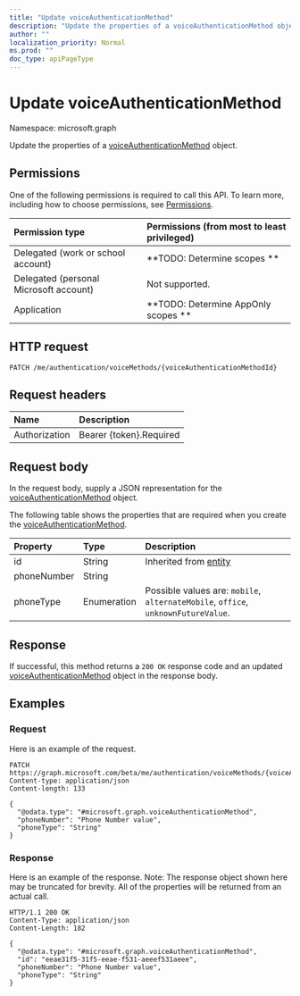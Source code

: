 ```yaml
---
title: "Update voiceAuthenticationMethod"
description: "Update the properties of a voiceAuthenticationMethod object."
author: ""
localization_priority: Normal
ms.prod: ""
doc_type: apiPageType
---
```


# Update voiceAuthenticationMethod

Namespace: microsoft.graph

Update the properties of a [voiceAuthenticationMethod](../resources/voiceauthenticationmethod.md) object.

## Permissions
One of the following permissions is required to call this API. To learn more, including how to choose permissions, see [Permissions](/concepts/permissions-reference.md).

|Permission type|Permissions (from most to least privileged)|
|:---|:---|
|Delegated (work or school account)|**TODO: Determine scopes **|
|Delegated (personal Microsoft account)|Not supported.|
|Application|**TODO: Determine AppOnly scopes **|

## HTTP request
<!-- {
  "blockType": "ignored"
}
-->
``` http
PATCH /me/authentication/voiceMethods/{voiceAuthenticationMethodId}
```

## Request headers
|Name|Description|
|:---|:---|
|Authorization|Bearer {token}.Required|

## Request body
In the request body, supply a JSON representation for the [voiceAuthenticationMethod](../resources/voiceauthenticationmethod.md) object.

The following table shows the properties that are required when you create the [voiceAuthenticationMethod](../resources/voiceauthenticationmethod.md).

|Property|Type|Description|
|:---|:---|:---|
|id|String| Inherited from [entity](../resources/entity.md)|
|phoneNumber|String||
|phoneType|Enumeration| Possible values are: `mobile`, `alternateMobile`, `office`, `unknownFutureValue`.|



## Response
If successful, this method returns a `200 OK` response code and an updated [voiceAuthenticationMethod](../resources/voiceauthenticationmethod.md) object in the response body.

## Examples

### Request
Here is an example of the request.
<!-- {
  "blockType": "request",
  "name": "update_voiceauthenticationmethod"
}
-->
``` http
PATCH https://graph.microsoft.com/beta/me/authentication/voiceMethods/{voiceAuthenticationMethodId}
Content-type: application/json
Content-length: 133

{
  "@odata.type": "#microsoft.graph.voiceAuthenticationMethod",
  "phoneNumber": "Phone Number value",
  "phoneType": "String"
}
```

### Response
Here is an example of the response. Note: The response object shown here may be truncated for brevity. All of the properties will be returned from an actual call.
<!-- {
  "blockType": "response",
  "truncated": true
}
-->
``` http
HTTP/1.1 200 OK
Content-Type: application/json
Content-Length: 182

{
  "@odata.type": "#microsoft.graph.voiceAuthenticationMethod",
  "id": "eeae31f5-31f5-eeae-f531-aeeef531aeee",
  "phoneNumber": "Phone Number value",
  "phoneType": "String"
}
```

